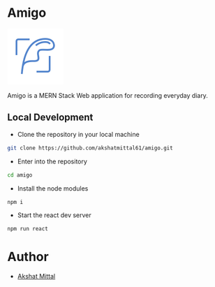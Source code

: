 # Amigo

<p align="center">

![Amigo](./public/images/favicon-128.png)

</p>

Amigo is a MERN Stack Web application for recording everyday diary.

## Local Development

-   Clone the repository in your local machine

```sh
git clone https://github.com/akshatmittal61/amigo.git
```

-   Enter into the repository

```sh
cd amigo
```

-   Install the node modules

```sh
npm i
```

-   Start the react dev server

```sh
npm run react
```

# Author

- [Akshat Mittal](https://github.com/akshatmittal61)
